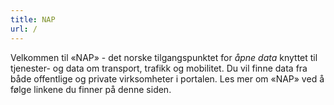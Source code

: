 ```yaml
---
title: NAP
url: /
---
```

Velkommen til «NAP» - det norske tilgangspunktet for *åpne data* knyttet til tjenester- og data om transport, trafikk og mobilitet.
Du vil finne data fra både offentlige og private virksomheter i portalen. Les mer om «NAP» ved å følge linkene du finner på denne siden.
